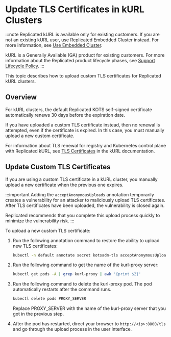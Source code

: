# Update TLS Certificates in kURL Clusters

:::note
Replicated kURL is available only for existing customers. If you are not an existing kURL user, use Replicated Embedded Cluster instead. For more information, see [Use Embedded Cluster](/vendor/embedded-overview).

kURL is a Generally Available (GA) product for existing customers. For more information about the Replicated product lifecycle phases, see [Support Lifecycle Policy](/vendor/policies-support-lifecycle).
:::

This topic describes how to upload custom TLS certificates for Replicated kURL clusters.

## Overview

For kURL clusters, the default Replicated KOTS self-signed certificate automatically renews 30 days before the expiration date.

If you have uploaded a custom TLS certificate instead, then no renewal is attempted, even if the certificate is expired. In this case, you must manually upload a new custom certificate.

For information about TLS renewal for registry and Kubernetes control plane with Replicated kURL, see [TLS Certificates](https://kurl.sh/docs/install-with-kurl/setup-tls-certs) in the kURL documentation.

## Update Custom TLS Certificates

If you are using a custom TLS certificate in a kURL cluster, you manually upload a new certificate when the previous one expires.                

:::important
Adding the `acceptAnonymousUploads` annotation temporarily creates a vulnerability for an attacker to maliciously upload TLS certificates. After TLS certificates have been uploaded, the vulnerability is closed again.

Replicated recommends that you complete this upload process quickly to minimize the vulnerability risk.
:::

To upload a new custom TLS certificate:

1. Run the following annotation command to restore the ability to upload new TLS certificates:

   ```bash
   kubectl -n default annotate secret kotsadm-tls acceptAnonymousUploads=1 --overwrite
   ```
1. Run the following command to get the name of the kurl-proxy server:

   ```bash
   kubectl get pods -A | grep kurl-proxy | awk '{print $2}'
   ```

1. Run the following command to delete the kurl-proxy pod. The pod automatically restarts after the command runs.

   ```bash
   kubectl delete pods PROXY_SERVER
   ```

   Replace PROXY_SERVER with the name of the kurl-proxy server that you got in the previous step.

1. After the pod has restarted, direct your browser to `http://<ip>:8800/tls` and go through the upload process in the user interface.